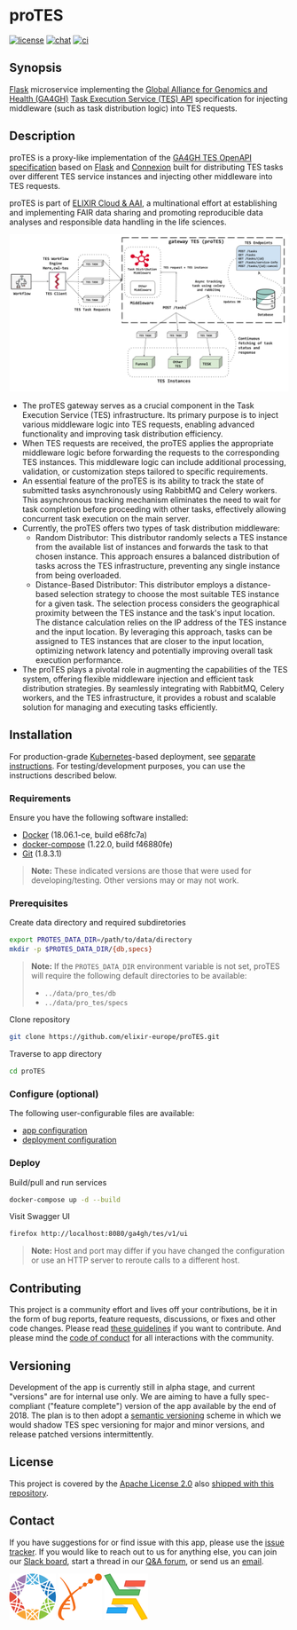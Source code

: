 # proTES

[![license][badge-license]][badge-url-license]
[![chat][badge-chat]][badge-url-chat]
[![ci][badge-ci]][badge-url-ci]

## Synopsis

[Flask][res-flask] microservice implementing the [Global Alliance for Genomics
and Health (GA4GH)][res-ga4gh] [Task Execution Service (TES)
API][res-ga4gh-tes] specification for injecting middleware (such as task
distribution logic) into TES requests.

## Description

proTES is a proxy-like implementation of the [GA4GH TES OpenAPI specification]
based on [Flask][res-flask] and [Connexion][res-connexion] built for
distributing TES tasks over different TES service instances and injecting other
middleware into TES requests.

proTES is part of [ELIXIR Cloud & AAI][res-elixir-cloud-aai], a multinational
effort at establishing and implementing FAIR data sharing and promoting
reproducible data analyses and responsible data handling in the life sciences.

![proTES-overview][image-protes-overview]
* The proTES gateway serves as a crucial component in the Task Execution Service (TES) infrastructure.
  Its primary purpose is to inject various middleware logic into TES requests, enabling advanced functionality
  and improving task distribution efficiency.
* When TES requests are received, the proTES applies the appropriate middleware logic before forwarding 
  the requests to the corresponding TES instances. This middleware logic can include additional processing,
  validation, or customization steps tailored to specific requirements.
* An essential feature of the proTES is its ability to track the state of submitted tasks asynchronously 
  using RabbitMQ and Celery workers. This asynchronous tracking mechanism eliminates the need to wait for 
  task completion before proceeding with other tasks, effectively allowing concurrent task execution on the 
  main server.
* Currently, the proTES offers two types of task distribution middleware:
  * Random Distributor: This distributor randomly selects a TES instance from the available list of instances
    and forwards the task to that chosen instance. This approach ensures a balanced distribution of tasks across
    the TES infrastructure, preventing any single instance from being overloaded.
  * Distance-Based Distributor: This distributor employs a distance-based selection strategy to choose
    the most suitable TES instance for a given task. The selection process considers the geographical proximity
    between the TES instance and the task's input location. The distance calculation relies on the IP address of
    the TES instance and the input location. By leveraging this approach, tasks can be assigned to TES instances 
    that are closer to the input location, optimizing network latency and potentially improving overall task 
    execution performance.
* The proTES plays a pivotal role in augmenting the capabilities of the TES system, offering flexible middleware
  injection and efficient task distribution strategies. By seamlessly integrating with RabbitMQ, Celery workers, 
  and the TES infrastructure, it provides a robust and scalable solution for managing and executing tasks efficiently.

## Installation

For production-grade [Kubernetes][res-kubernetes]-based deployment, see
[separate instructions][docs-deploy]. For testing/development purposes, you can
use the instructions described below.

### Requirements

Ensure you have the following software installed:

* [Docker][res-docker] (18.06.1-ce, build e68fc7a)
* [docker-compose][res-docker-compose] (1.22.0, build f46880fe)
* [Git][res-git] (1.8.3.1)

> **Note:** These indicated versions are those that were used for
> developing/testing. Other versions may or may not work.

### Prerequisites

Create data directory and required subdiretories

```bash
export PROTES_DATA_DIR=/path/to/data/directory
mkdir -p $PROTES_DATA_DIR/{db,specs}
```

> **Note:** If the `PROTES_DATA_DIR` environment variable is not set, proTES
> will require the following default directories to be available:
>
> * `../data/pro_tes/db`
> * `../data/pro_tes/specs`

Clone repository

```bash
git clone https://github.com/elixir-europe/proTES.git
```

Traverse to app directory

```bash
cd proTES
```

### Configure (optional)

The following user-configurable files are available:

* [app configuration](pro_tes/config/app_config.yaml)
* [deployment configuration](docker-compose.yaml)

### Deploy

Build/pull and run services

```bash
docker-compose up -d --build
```

Visit Swagger UI

```bash
firefox http://localhost:8080/ga4gh/tes/v1/ui
```

> **Note:** Host and port may differ if you have changed the configuration or
> use an HTTP server to reroute calls to a different host.

## Contributing

This project is a community effort and lives off your contributions, be it in
the form of bug reports, feature requests, discussions, or fixes and other
code changes. Please read [these guidelines][docs-contributing] if you want to
contribute. And please mind the [code of conduct][docs-coc] for all
interactions with the community.

## Versioning

Development of the app is currently still in alpha stage, and current "versions"
are for internal use only. We are aiming to have a fully spec-compliant
("feature complete") version of the app available by the end of 2018. The plan
is to then adopt a [semantic versioning][res-sem-ver] scheme in which we would
shadow TES spec versioning for major and minor versions, and release patched
versions intermittently.

## License

This project is covered by the [Apache License 2.0][badge-url-license] also
[shipped with this repository][docs-license].

## Contact

If you have suggestions for or find issue with this app, please use the
[issue tracker][contact-issue-tracker]. If you would like to reach out to us
for anything else, you can join our [Slack board][badge-url-chat], start a
thread in our [Q&A forum][contact-qa], or send us an [email][contact-email].

[![GA4GH logo](images/logo-ga4gh.png)](https://www.ga4gh.org/)
[![ELIXIR logo](images/logo-elixir.png)](https://www.elixir-europe.org/)
[![ELIXIR Cloud & AAI logo](images/logo-elixir-cloud.png)](https://elixir-europe.github.io/cloud/)

[badge-chat]: <https://img.shields.io/static/v1?label=chat&message=Slack&color=ff6994>
[badge-ci]: <https://github.com/elixir-cloud-aai/proTES/actions/workflows/checks.yaml/badge.svg>
[badge-license]: <https://img.shields.io/badge/license-Apache%202.0-blue.svg>
[badge-url-chat]: <https://join.slack.com/t/elixir-cloud/shared_invite/zt-1r9z32xg5-GgRguOCqsgEHtB~dN2wfZg>
[badge-url-ci]: <https://github.com/elixir-cloud-aai/proTES/actions/workflows/checks.yaml>
[badge-url-license]: <http://www.apache.org/licenses/LICENSE-2.0>
[contact-email]: <mailto:cloud-service@elixir-europe.org>
[contact-issue-tracker]: <https://github.com/elixir-cloud-aai/landing-page/issues>
[contact-qa]: <https://github.com/elixir-cloud-aai/elixir-cloud-aai/discussions>
[docs-coc]: CODE_OF_CONDUCT.md
[docs-contributing]: CONTRIBUTING.md
[docs-deploy]: deployment/README.md
[docs-license]: LICENSE
[GA4GH TES OpenAPI specification]:<https://github.com/ga4gh/task-execution-schemas>
[image-protes-overview]: <images/overview.svg>
[res-connexion]: <https://github.com/zalando/connexion>
[res-docker]: <https://www.docker.com/>
[res-docker-compose]: <https://docs.docker.com/compose/>
[res-elixir-cloud-aai]: <https://elixir-cloud.dcc.sib.swiss/>
[res-flask]: <http://flask.pocoo.org/>
[res-ga4gh]: <https://www.ga4gh.org/>
[res-ga4gh-tes]: <https://github.com/ga4gh/task-execution-schemas>
[res-git]: <https://git-scm.com/>
[res-kubernetes]: <https://kubernetes.io/>
[res-sem-ver]: <https://semver.org/>
